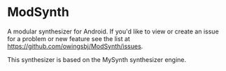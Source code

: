 # ModSynth

A modular synthesizer for Android.  If you'd like to view or create an issue for a problem or new feature see the list at https://github.com/owingsbj/ModSynth/issues.

This synthesizer is based on the MySynth synthesizer engine.
